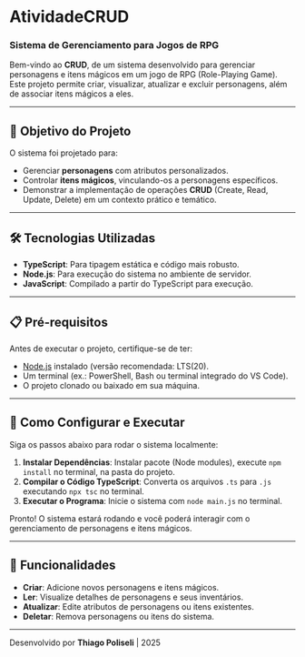 # AtividadeCRUD  
### Sistema de Gerenciamento para Jogos de RPG  

Bem-vindo ao **CRUD**, de um sistema desenvolvido para gerenciar personagens e itens mágicos em um jogo de RPG (Role-Playing Game). Este projeto permite criar, visualizar, atualizar e excluir personagens, além de associar itens mágicos a eles.

---

## 🎯 Objetivo do Projeto  
O sistema foi projetado para:  
- Gerenciar **personagens** com atributos personalizados.  
- Controlar **itens mágicos**, vinculando-os a personagens específicos.  
- Demonstrar a implementação de operações **CRUD** (Create, Read, Update, Delete) em um contexto prático e temático.
  
---

## 🛠 Tecnologias Utilizadas  
- **TypeScript**: Para tipagem estática e código mais robusto.  
- **Node.js**: Para execução do sistema no ambiente de servidor.  
- **JavaScript**: Compilado a partir do TypeScript para execução.

---

## 📋 Pré-requisitos  
Antes de executar o projeto, certifique-se de ter:  
- [Node.js](https://nodejs.org/) instalado (versão recomendada: LTS(20).  
- Um terminal (ex.: PowerShell, Bash ou terminal integrado do VS Code).  
- O projeto clonado ou baixado em sua máquina.

---

## 🚀 Como Configurar e Executar  
Siga os passos abaixo para rodar o sistema localmente:  

1. **Instalar Dependências**: Instalar pacote (Node modules), execute `npm install` no terminal, na pasta do projeto.  
2. **Compilar o Código TypeScript**: Converta os arquivos `.ts` para `.js` executando `npx tsc` no terminal.  
3. **Executar o Programa**: Inicie o sistema com `node main.js` no terminal.  

Pronto! O sistema estará rodando e você poderá interagir com o gerenciamento de personagens e itens mágicos.

---

## 🌟 Funcionalidades  
- **Criar**: Adicione novos personagens e itens mágicos.  
- **Ler**: Visualize detalhes de personagens e seus inventários.  
- **Atualizar**: Edite atributos de personagens ou itens existentes.  
- **Deletar**: Remova personagens ou itens do sistema.  
---

Desenvolvido por **Thiago Poliseli** | 2025  
